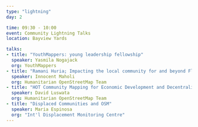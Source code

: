 ```yaml
---
type: "lightning"
day: 2

time: 09:30 - 10:00
event: Community Lightning Talks
location: Bayview Yards

talks:
- title: "YouthMappers: young leadership fellowship"
  speaker: Yasmila Nogajack
  org: YouthMappers
- title: "Ramani Huria; Impacting the local community for and beyond Flood Resilience"
  speaker: Innocent Maholi
  org: Humanitarian OpenStreetMap Team
- title: "HOT Community Mapping for Economic Development and Decentralization in Liberia"
  speaker: David Luswata
  org: Humanitarian OpenStreetMap Team
- title: "Displaced Communities and OSM"
  speaker: Maria Espinosa
  org: "Int'l Displacement Monitoring Centre"
---
```

